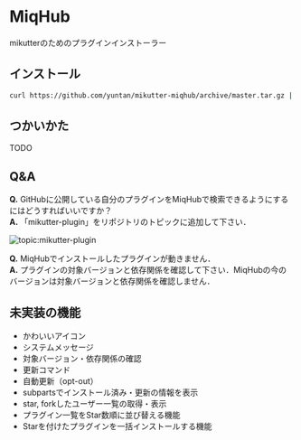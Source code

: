 # MiqHub
mikutterのためのプラグインインストーラー

## インストール
```bash
curl https://github.com/yuntan/mikutter-miqhub/archive/master.tar.gz | tar -x && mv mikutter-miqhub-master ~/.mikutter/plugin/miqhub
```

## つかいかた
TODO

## Q&A
**Q.** GitHubに公開している自分のプラグインをMiqHubで検索できるようにするにはどうすればいいですか？  
**A.** 「mikutter-plugin」をリポジトリのトピックに追加して下さい．

![topic:mikutter-plugin](https://i.gyazo.com/6eeb0e15c22e038b66df60800d766318.png)

**Q.** MiqHubでインストールしたプラグインが動きません．  
**A.** プラグインの対象バージョンと依存関係を確認して下さい．MiqHubの今のバージョンは対象バージョンと依存関係を確認しません．

## 未実装の機能
- かわいいアイコン
- システムメッセージ
- 対象バージョン・依存関係の確認
- 更新コマンド
- 自動更新（opt-out）
- subpartsでインストール済み・更新の情報を表示
- star, forkしたユーザー一覧の取得・表示
- プラグイン一覧をStar数順に並び替える機能
- Starを付けたプラグインを一括インストールする機能
